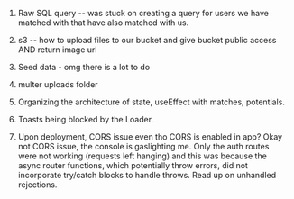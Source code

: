 1. Raw SQL query -- was stuck on creating a query for users we have matched with that have also matched with us.

2. s3 -- how to upload files to our bucket and give bucket public access AND return image url

3. Seed data - omg there is a lot to do

4. multer uploads folder

5. Organizing the architecture of state, useEffect with matches, potentials.

6. Toasts being blocked by the Loader.

7. Upon deployment, CORS issue even tho CORS is enabled in app? Okay not CORS issue, the console is gaslighting me. Only the auth routes were not working (requests left hanging) and this was because the async router functions, which potentially throw errors, did not incorporate try/catch blocks to handle throws. Read up on unhandled rejections.
